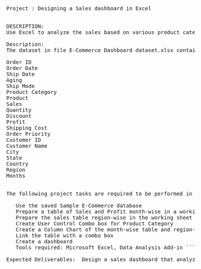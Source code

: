 <pre>
Project : Designing a Sales dashboard in Excel


DESCRIPTION:
Use Excel to analyze the sales based on various product categories.

Description:
The dataset in file E-Commerce Dashboard dataset.xlsx contains sales data for different product categories. The following are the features in the dataset:

Order ID	                                                Unique Order ID of a product
Order Date	                                                Order Placement Date
Ship Date	                                                Shipment Date of the placed order
Aging	                                                        Used to Create Histogram Bin
Ship Mode                                                       Shipment mode of placed order
Product Category	                                        Product Category
Product	                                                        Name of the Product
Sales	                                                        Sales Amount
Quantity	                                                The amount or number of a material
Discount	                                                A deduction from the usual cost of something
Profit	                                                        A financial advantage or benefit
Shipping Cost	                                                The amount required to ship the placed order
Order Priority	                                                Precedence of placed order
Customer ID	                                                Unique Customer ID
Customer Name	                                                Name of the Customer
City	                                                        Unique City Name
State	                                                        Unique State Name
Country	                                                        Unique Country Name
Region	                                                        Especially the part of a country
Months	                                                        The month of placing the order


The following project tasks are required to be performed in Excel:

   Use the saved Sample E-Commerce database
   Prepare a table of Sales and Profit month-wise in a working sheet
   Prepare the sales table region-wise in the working sheet
   Create User Control Combo box for Product Category
   Create a Column Chart of the month-wise table and region-wise table
   Link the table with a combo box
   Create a dashboard
   Tools required: Microsoft Excel, Data Analysis Add-in ```

Expected Deliverables:  Design a sales dashboard that analyzes the sales based on various product categories. The company wants to add user control for product category so that users can select a category and can see the trend month-wise and product-wise accordingly.

